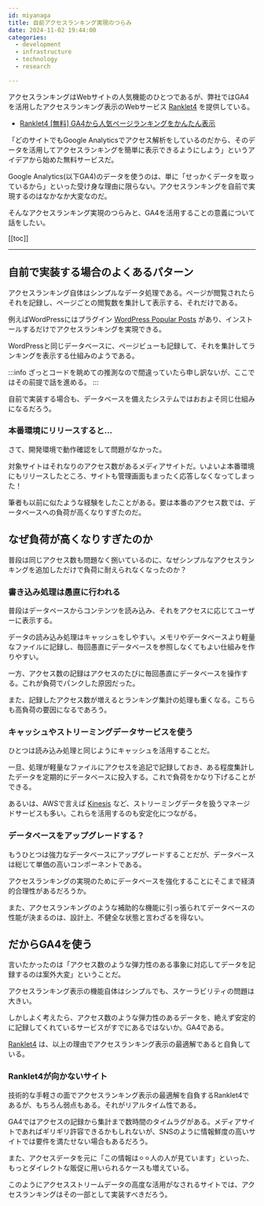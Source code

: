 ```yaml
---
id: miyanaga
title: 自前アクセスランキング実現のつらみ
date: 2024-11-02 19:44:00
categories:
  - development
  - infrastructure
  - technology
  - research

---
```


アクセスランキングはWebサイトの人気機能のひとつであるが、弊社ではGA4を活用したアクセスランキング表示のWebサービス [Ranklet4](https://ranklet4.com/) を提供している。

- [Ranklet4 \[無料\] GA4から人気ページランキングをかんたん表示](https://ranklet4.com/)

「どのサイトでもGoogle Analyticsでアクセス解析をしているのだから、そのデータを活用してアクセスランキングを簡単に表示できるようにしよう」というアイデアから始めた無料サービスだ。

Google Analytics(以下GA4)のデータを使うのは、単に「せっかくデータを取っているから」といった受け身な理由に限らない。アクセスランキングを自前で実現するのはなかなか大変なのだ。

そんなアクセスランキング実現のつらみと、GA4を活用することの意義について話をしたい。

[[toc]]

---

## 自前で実装する場合のよくあるパターン

アクセスランキング自体はシンプルなデータ処理である。ページが閲覧されたらそれを記録し、ページごとの閲覧数を集計して表示する、それだけである。

例えばWordPressにはプラグイン [WordPress Popular Posts](https://wordpress.org/plugins/wordpress-popular-posts/) があり、インストールするだけでアクセスランキングを実現できる。

WordPressと同じデータベースに、ページビューも記録して、それを集計してランキングを表示する仕組みのようである。

:::info
ざっとコードを眺めての推測なので間違っていたら申し訳ないが、ここではその前提で話を進める。
:::

自前で実装する場合も、データベースを備えたシステムではおおよそ同じ仕組みになるだろう。

### 本番環境にリリースすると…

さて、開発環境で動作確認をして問題がなかった。

対象サイトはそれなりのアクセス数があるメディアサイトだ。いよいよ本番環境にもリリースしたところ、サイトも管理画面もまったく応答しなくなってしまった！

筆者も以前に似たような経験をしたことがある。要は本番のアクセス数では、データベースへの負荷が高くなりすぎたのだ。

## なぜ負荷が高くなりすぎたのか

普段は同じアクセス数も問題なく捌いているのに、なぜシンプルなアクセスランキングを追加しただけで負荷に耐えられなくなったのか？

### 書き込み処理は愚直に行われる

普段はデータベースからコンテンツを読み込み、それをアクセスに応じてユーザーに表示する。

データの読み込み処理はキャッシュをしやすい。メモリやデータベースより軽量なファイルに記録し、毎回愚直にデータベースを参照しなくてもよい仕組みを作りやすい。

一方、アクセス数の記録はアクセスのたびに毎回愚直にデータベースを操作する。これが負荷でパンクした原因だった。

また、記録したアクセス数が増えるとランキング集計の処理も重くなる。こちらも高負荷の要因になるであろう。

### キャッシュやストリーミングデータサービスを使う

ひとつは読み込み処理と同じようにキャッシュを活用することだ。

一旦、処理が軽量なファイルにアクセスを追記で記録しておき、ある程度集計したデータを定期的にデータベースに投入する。これで負荷をかなり下げることができる。

あるいは、AWSで言えば [Kinesis](https://aws.amazon.com/jp/kinesis/) など、ストリーミングデータを扱うマネージドサービスも多い。これらを活用するのも安定化につながる。

### データベースをアップグレードする？

もうひとつは強力なデータベースにアップグレードすることだが、データベースは総じて単価の高いコンポーネントである。

アクセスランキングの実現のためにデータベースを強化することにそこまで経済的合理性があるだろうか。

また、アクセスランキングのような補助的な機能に引っ張られてデータベースの性能が決まるのは、設計上、不健全な状態と言わざるを得ない。

## だからGA4を使う

言いたかったのは「アクセス数のような弾力性のある事象に対応してデータを記録するのは案外大変」ということだ。

アクセスランキング表示の機能自体はシンプルでも、スケーラビリティの問題は大きい。

しかしよく考えたら、アクセス数のような弾力性のあるデータを、絶えず安定的に記録してくれているサービスがすでにあるではないか。GA4である。

[Ranklet4](https://ranklet4.com/) は、以上の理由でアクセスランキング表示の最適解であると自負している。

### Ranklet4が向かないサイト

技術的な手軽さの面でアクセスランキング表示の最適解を自負するRanklet4であるが、もちろん弱点もある。それがリアルタイム性である。

GA4ではアクセスの記録から集計まで数時間のタイムラグがある。メディアサイトであればギリギリ許容できるかもしれないが、SNSのように情報鮮度の高いサイトでは要件を満たせない場合もあるだろう。

また、アクセスデータを元に「この情報は⚪︎⚪︎人の人が見ています」といった、もっとダイレクトな販促に用いられるケースも増えている。

このようにアクセスストリームデータの高度な活用がなされるサイトでは、アクセスランキングはその一部として実装すべきだろう。
